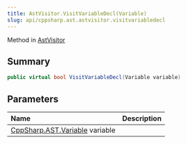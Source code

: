 ```yaml
---
title: AstVisitor.VisitVariableDecl(Variable)
slug: api/cppsharp.ast.astvisitor.visitvariabledecl
---
```

Method in [AstVisitor](/api/cppsharp/ast/astvisitor)

## Summary



```csharp
public virtual bool VisitVariableDecl(Variable variable)
```

## Parameters

|Name|Description|
|:---|:---|
|[CppSharp.AST.Variable](/api/cppsharp/ast/variable) variable||

